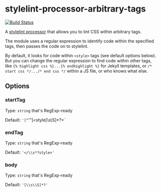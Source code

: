 # stylelint-processor-arbitrary-tags

[![Build Status](https://travis-ci.org/mapbox/stylelint-processor-arbitrary-tags.svg?branch=master)](https://travis-ci.org/mapbox/stylelint-processor-arbitrary-tags)

A [stylelint processor](http://stylelint.io/user-guide/configuration/#processors) that allows you to lint CSS within arbitrary tags.

The module uses a regular expression to identify code within the specified tags, then passes the code on to stylelint.

By default, it looks for code within `<style>` tags (see default options below). But you can change the regular expression to find code within other tags, like `{% highlight css %}...{% endhighlight %}` for Jekyll templates, or `/* start css */.../* end css */` within a JS file, or who knows what else.

## Options

### startTag

Type: `string` that's RegExp-ready

Default: `'[^`\'"]<style[\\s\\S]*?>`

### endTag

Type: `string` that's RegExp-ready

Default: `'</\\s*?style>'`

### body

Type: `string` that's RegExp-ready

Default: `'[\\s\\S]*?'`
